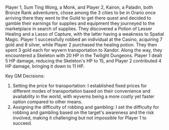 Player 1, Sum Ting Wong, a Monk, and Player 2, Kairon, a Paladin, both Bronze Rank adventurers, chose among the 3 cities to be in Orario once arriving there they went to the Guild to get there quest and decided to gamble their earnings for supplies and equipment they journeyed to the marketplace in search of supplies. They discovered a Potion of Lesser Healing and a Lasso of Capture, with the latter having a weakness to Spatial Magic. Player 1 successfully robbed an individual at the Casino, acquiring 7 gold and 8 silver, while Player 2 purchased the healing potion. They then spent 3 gold each for wyvern transportation to Xandor. Along the way, they encountered a Skeleton with 20 HP in the Twilight Dungeons. Player 1 dealt 5 HP damage, reducing the Skeleton's HP to 15, and Player 2 contributed 4 HP damage, bringing it down to 11 HP.

Key GM Decisions:

1. Setting the price for transportation: I established fixed prices for different modes of transportation based on their convenience and availability in the world, with wyverns being a more costly yet faster option compared to other means.
2. Assigning the difficulty of robbing and gambling: I set the difficulty for robbing and gambling based on the target's awareness and the risk involved, making it challenging but not impossible for Player 1 to succeed.